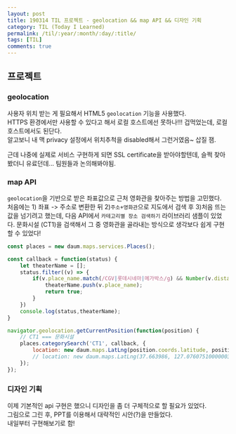```yaml
---
layout: post
title: 190314 TIL 프로젝트 - geolocation && map API && 디자인 기획
category: TIL (Today I Learned)
permalink: /til/:year/:month/:day/:title/
tags: [TIL]
comments: true
---
```


## **프로젝트**

### **geolocation**

사용자 위치 받는 게 필요해서 HTML5 `geolocation` 기능을 사용했다.  
HTTPS 환경에서만 사용할 수 있다고 해서 로컬 호스트에선 못하나!!! 겁먹었는데, 로컬 호스트에서도 된단다.  
알고보니 내 맥 privacy 설정에서 위치추척을 disabled해서 그런거였음~ 삽질 잼.

근데 나중에 실제로 서비스 구현하게 되면 SSL certificate을 받아야할텐데, 슬쩍 찾아봤더니 유료던데... 팀원들과 논의해봐야됨.


### **map API**

`geolocation`을 기반으로 받은 좌표값으로 근처 영화관을 찾아주는 방법을 고민했다.  
처음에는 1) 좌표 -> 주소로 변환한 뒤 2)`주소+영화관`으로 지도에서 검색 후 3)처음 뜨는 값을 넘기려고 했는데, 다음 API에서 `카테고리별 장소 검색하기` 라이브러리 샘플이 있었다. 문화시설 (CT1)을 검색해서 그 중 영화관을 골라내는 방식으로 생각보다 쉽게 구현할 수 있었다!


```js
const places = new daum.maps.services.Places();

const callback = function(status) {
	let theaterName = [];
	status.filter((v) => {
		if(v.place_name.match(/CGV|롯데시네마|메가박스/g) && Number(v.distance) <= 2000) {
			theaterName.push(v.place_name);
			return true;
		}
	})
	console.log(status,theaterName);
}

navigator.geolocation.getCurrentPosition(function(position) {
	// CT1 === 문화시설
	places.categorySearch('CT1', callback, {
		location: new daum.maps.LatLng(position.coords.latitude, position.coords.longitude)
		// location: new daum.maps.LatLng(37.663986, 127.07607510000003)
	});
});
```

### **디자인 기획**

이제 기본적인 api 구현은 했으니 디자인을 좀 더 구체적으로 할 필요가 있었다.  
그림으로 그린 후, PPT를 이용해서 대략적인 시안(?)을 만들었다.  
내일부터 구현해보기로 함! 
